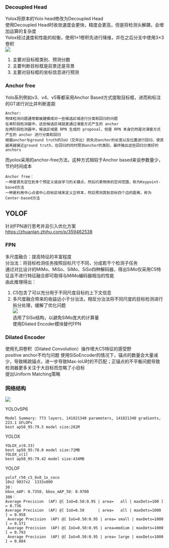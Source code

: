 ### Decoupled Head

Yolox将原本的Yolo head修改为Decoupled Head  
使用Decoupled Head时收敛速度会更快，精度会更高，但是将检测头解耦，会增加运算的复杂度  
Yolox经过速度和性能的权衡，使用1×1卷积先进行降维，并在之后分支中使用3×3卷积  
![](https://raw.githubusercontent.com/Tianering/MarkdownPhoto/master/DecoupledHead.jpg)

1. 主要对目标框类别、预测分数
2. 主要判断目标框是前景还是背景
3. 主要对目标框的坐标信息进行预测

### Anchor free
Yolo系列例如v3、v4、v5等都采用Anchor Based方式提取目标框，进而和标注的GT进行对比并判断差距

    Anchor:
    物体检测问题通常都被建模成对一些候选区域进行分类和回归的问题
    在单阶段检测器中，这些候选区域就是通过滑窗方式产生的 anchor
    在两阶段检测器中，候选区域是 RPN 生成的 proposal，但是 RPN 本身仍然是对滑窗方式产生的 anchor 进行分类和回归
    根据anchor与ground truth的IoU（交并比）损失对anchor的长宽以及位置进行回归，使其越来越接近ground truth，在回归的同时预测anchor的类别，最终输出这些回归分类好的anchors

而yolox采用的anchor-free方法，这种方式相较于Anchor based来说参数量少，节约时间成本  

    Anchor free：
    一种是首先定位到多个预定义或自学习的关键点，然后约束物体的空间范围，称为Keypoint-based方法
    一种是利用中心点或中心目标区域来定义正样本，然后预测其到目标四个边的距离，称为Center-based方法

## YOLOF
针对FPN进行思考并且引入优化方案
https://zhuanlan.zhihu.com/p/359462538
### FPN  
多尺度融合：提高特征的丰富程度  
分治法：将目标检测任务按照目标尺寸不同，分成若干个检测子任务  
通过对比设计的MiMo、MiSo、SiMo、SiSo四种解码器，得出SiMo仅采用C5特征且不进行特征融合即可取得与MiMo编码器相当的性能  
由此推理得出：  

1. C5包含了可以充分用于不同尺度目标的上下文信息
2. 多尺度融合带来的收益远小于分治法，相反分治法将不同尺度的目标检测进行拆分处理，缓解了优化问题  
![](https://pic2.zhimg.com/80/v2-8f73b7b52bad061d1870de9670826349_720w.jpg)  
选用了SiSo结构，以避免SiMo庞大的计算量  
使用Dilated Encoder模块替代FPN

### Dilated Encoder  
使用孔洞卷积（Dilated Convolution）操作增大C5特征的感受野  
positive anchor不均匀问题
使用SiSoEncoder的情况下，锚点的数量会大量减少，导致稀疏锚点，进一步导致Max-IoU时的不匹配；正锚点的不平衡问题导致检测器更多关注于大目标而忽略了小目标  
提出Uniform Matching策略  
### 网络结构
![](https://pic1.zhimg.com/v2-cb6130ff8ed6e5f48c2eb2b1b9e4d994_r.jpg)

YOLOv5P6  
```
Model Summary: 773 layers, 141821340 parameters, 141821340 gradients, 223.1 GFLOPs  
best ap50_95:79.5 model size:282M  
```
YOLOX
```
YOLOX_x(0.33)   
best ap50_95:78.0 model size:71MB  
YOLOX_x(1)  
best ap50_95:79.42 model size:434MB  
```
YOLOF
```
yolof_r50_c5_8x8_1x_coco
10x2 9837x2  1333x800
30：
bbox_mAP: 0.7350, bbox_mAP_50: 0.9700
300：
Average Precision  (AP) @[ IoU=0.50:0.95 | area=   all | maxDets=100 ] = 0.736
Average Precision  (AP) @[ IoU=0.50      | area=   all | maxDets=1000 ] = 0.958
 Average Precision  (AP) @[ IoU=0.50:0.95 | area= small | maxDets=1000 ] = 0.571
 Average Precision  (AP) @[ IoU=0.50:0.95 | area=medium | maxDets=1000 ] = 0.793
 Average Precision  (AP) @[ IoU=0.50:0.95 | area= large | maxDets=1000 ] = 0.884
```


